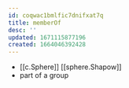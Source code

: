 ```yaml
---
id: coqwac1bmlfic7dnifxat7q
title: memberOf
desc: ''
updated: 1671115877196
created: 1664046392428
---
```

- [[c.Sphere]] [[sphere.Shapow]]
- part of a group